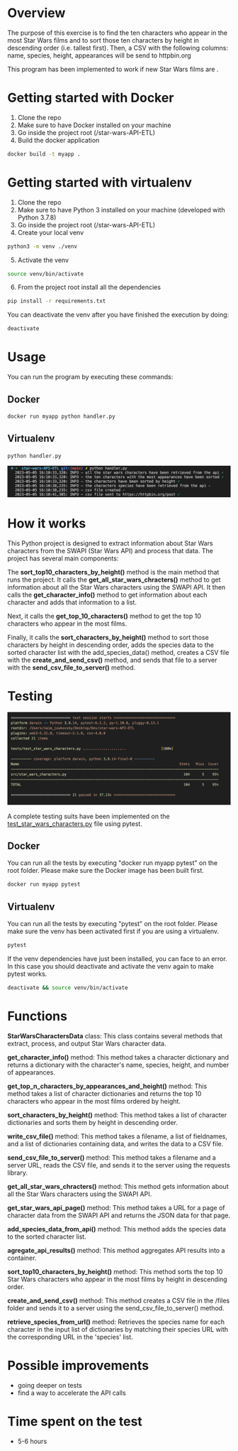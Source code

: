 # Overview
The purpose of this exercise is to find the ten characters who appear in the most Star Wars films and to sort those ten characters by height in descending order (i.e.
tallest first). Then, a CSV with the following columns: name, species, height, appearances will be send to httpbin.org

This program has been implemented to work if new Star Wars films are .

# Getting started with Docker
1.	Clone the repo
2.  Make sure to have Docker installed on your machine
3.  Go inside the project root (/star-wars-API-ETL)
4.  Build the docker application
```bash
docker build -t myapp .
```

# Getting started with virtualenv

1.	Clone the repo
2.  Make sure to have Python 3 installed on your machine (developed with Python 3.7.8)
3.  Go inside the project root (/star-wars-API-ETL)
4.  Create your local venv
```bash
python3 -m venv ./venv
```
5.  Activate the venv
```bash
source venv/bin/activate
```
6.	From the project root install all the dependencies
```bash
pip install -r requirements.txt
```

You can deactivate the venv after you have finished the execution by doing:
```bash
deactivate
```

# Usage
You can run the program by executing these commands:

## Docker
```bash
docker run myapp python handler.py
```

## Virtualenv
```bash
python handler.py
```

![alt text](/files/img/process.png)


# How it works

This Python project is designed to extract information about Star Wars characters from the SWAPI (Star Wars API) and process that data. The project has several main components:

The **sort_top10_characters_by_height()** method is the main method that runs the project. It calls the **get_all_star_wars_chracters()** method to get information about all the Star Wars characters using the SWAPI API. It then calls the **get_character_info()** method to get information about each character and adds that information to a list. 

Next, it calls the **get_top_10_characters()** method to get the top 10 characters who appear in the most films. 

Finally, it calls the **sort_characters_by_height()** method to sort those characters by height in descending order, adds the species data to the sorted character list with the add_species_data() method, creates a CSV file with the **create_and_send_csv()** method, and sends that file to a server with the **send_csv_file_to_server()** method.

# Testing

![alt text](/files/img/coverage6.png)

A complete testing suits have been implemented on the [test_star_wars_characters.py](https://github.com/SkyzoNams/star-wars-API-ETL/blob/main/tests/test_star_wars_characters.py) file using pytest.

## Docker
You can run all the tests by executing "docker run myapp pytest" on the root folder. Please make sure the Docker image has been built first.
```bash
docker run myapp pytest
```

## Virtualenv
You can run all the tests by executing "pytest" on the root folder. Please make sure the venv has been activated first if you are using a virtualenv.
```bash
pytest
```

If the venv dependencies have just been installed, you can face to an error. In this case you should deactivate and activate the venv again to make pytest works.
```bash
deactivate && source venv/bin/activate
```

# Functions

**StarWarsCharactersData** class: This class contains several methods that extract, process, and output Star Wars character data.

**get_character_info()** method: This method takes a character dictionary and returns a dictionary with the character's name, species, height, and number of appearances.

**get_top_n_characters_by_appearances_and_height()** method: This method takes a list of character dictionaries and returns the top 10 characters who appear in the most films ordered by height.

**sort_characters_by_height()** method: This method takes a list of character dictionaries and sorts them by height in descending order.

**write_csv_file()** method: This method takes a filename, a list of fieldnames, and a list of dictionaries containing data, and writes the data to a CSV file.

**send_csv_file_to_server()** method: This method takes a filename and a server URL, reads the CSV file, and sends it to the server using the requests library.

**get_all_star_wars_chracters()** method: This method gets information about all the Star Wars characters using the SWAPI API.

**get_star_wars_api_page()** method: This method takes a URL for a page of character data from the SWAPI API and returns the JSON data for that page.

**add_species_data_from_api()** method: This method adds the species data to the sorted character list.

**agregate_api_results()** method: This method aggregates API results into a container.

**sort_top10_characters_by_height()** method: This method sorts the top 10 Star Wars characters who appear in the most films by height in descending order.

**create_and_send_csv()** method: This method creates a CSV file in the /files folder and sends it to a server using the send_csv_file_to_server() method.

**retrieve_species_from_url()** method: Retrieves the species name for each character in the input list of dictionaries by matching their species URL with the corresponding URL in the 'species' list.

# Possible improvements
- going deeper on tests
- find a way to accelerate the API calls

# Time spent on the test
- 5-6 hours
